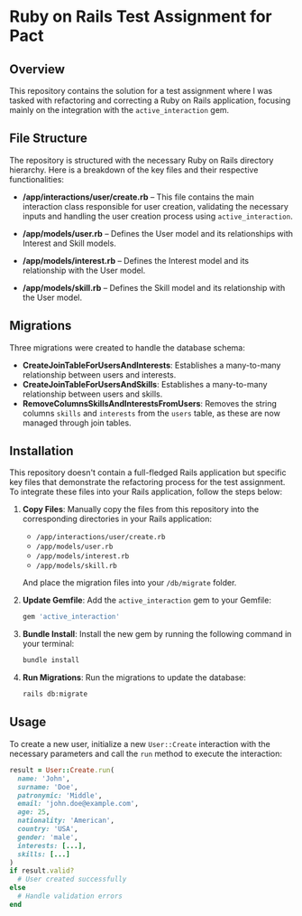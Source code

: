 # Ruby on Rails Test Assignment for Pact

## Overview

This repository contains the solution for a test assignment where I was tasked with refactoring and correcting a Ruby on Rails application, focusing mainly on the integration with the `active_interaction` gem.

## File Structure

The repository is structured with the necessary Ruby on Rails directory hierarchy. Here is a breakdown of the key files and their respective functionalities:

- **/app/interactions/user/create.rb** – This file contains the main interaction class responsible for user creation, validating the necessary inputs and handling the user creation process using `active_interaction`.

- **/app/models/user.rb** – Defines the User model and its relationships with Interest and Skill models.

- **/app/models/interest.rb** – Defines the Interest model and its relationship with the User model.

- **/app/models/skill.rb** – Defines the Skill model and its relationship with the User model.

## Migrations

Three migrations were created to handle the database schema:

- **CreateJoinTableForUsersAndInterests**: Establishes a many-to-many relationship between users and interests.
- **CreateJoinTableForUsersAndSkills**: Establishes a many-to-many relationship between users and skills.
- **RemoveColumnsSkillsAndInterestsFromUsers**: Removes the string columns `skills` and `interests` from the `users` table, as these are now managed through join tables.

## Installation

This repository doesn't contain a full-fledged Rails application but specific key files that demonstrate the refactoring process for the test assignment. To integrate these files into your Rails application, follow the steps below:

1. **Copy Files**: Manually copy the files from this repository into the corresponding directories in your Rails application:

    - `/app/interactions/user/create.rb`
    - `/app/models/user.rb`
    - `/app/models/interest.rb`
    - `/app/models/skill.rb`

    And place the migration files into your `/db/migrate` folder.

2. **Update Gemfile**: Add the `active_interaction` gem to your Gemfile:

    ```ruby
    gem 'active_interaction'
    ```

3. **Bundle Install**: Install the new gem by running the following command in your terminal:

    ```sh
    bundle install
    ```

4. **Run Migrations**: Run the migrations to update the database:

    ```sh
    rails db:migrate
    ```

## Usage

To create a new user, initialize a new `User::Create` interaction with the necessary parameters and call the `run` method to execute the interaction:

```ruby
result = User::Create.run(
  name: 'John',
  surname: 'Doe',
  patronymic: 'Middle',
  email: 'john.doe@example.com',
  age: 25,
  nationality: 'American',
  country: 'USA',
  gender: 'male',
  interests: [...],
  skills: [...]
)
if result.valid?
  # User created successfully
else
  # Handle validation errors
end
```

